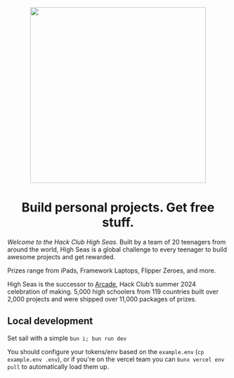 <div align="center">
  <img src="https://github.com/user-attachments/assets/a7da63c4-eb4b-4fe6-b048-e441d1cb86d9" width="400">
  <h1>Build personal projects. Get free stuff.</h1>
</div>

*Welcome to the Hack Club High Seas.*
Built by a team of 20 teenagers from around the world, High Seas is a global challenge to every teenager to build awesome projects and get rewarded.

Prizes range from iPads, Framework Laptops, Flipper Zeroes, and more.

High Seas is the successor to [Arcade](https://hackclub.com/arcade/), Hack Club’s summer 2024 celebration of making. 5,000 high schoolers from 119 countries built over 2,000 projects and were shipped over 11,000 packages of prizes.

## Local development

Set sail with a simple `bun i; bun run dev`

You should configure your tokens/env based on the `example.env` (`cp example.env .env`), or if you're on the vercel team you can `bunx vercel env pull` to automatically load them up.
